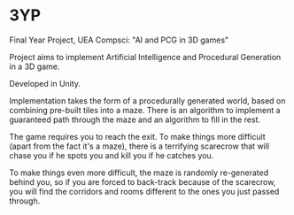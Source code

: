 # 3YP
Final Year Project, UEA Compsci: "AI and PCG in 3D games"

Project aims to implement Artificial Intelligence and Procedural Generation in a 3D game. 

Developed in Unity.

Implementation takes the form of a procedurally generated world, based on combining pre-built tiles into a maze. There is an algorithm to implement a guaranteed path through the maze and an algorithm to fill in the rest.

The game requires you to reach the exit. To make things more difficult (apart from the fact it's a maze), there is a terrifying scarecrow that will chase you if he spots you and kill you if he catches you.

To make things even more difficult, the maze is randomly re-generated behind you, so if you are forced to back-track because of the scarecrow, you will find the corridors and rooms different to the ones you just passed through.
